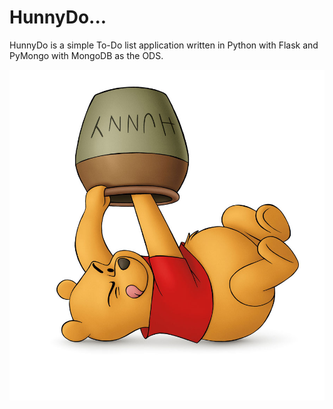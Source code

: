 # HunnyDo...
HunnyDo is a simple To-Do list application written in Python with Flask and PyMongo with MongoDB as the ODS.

![logo](https://github.com/vhajdari/hunnydo/blob/master/app/static/img/winnie.jpg "Winnie")
